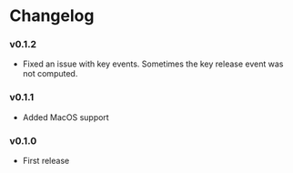 # Changelog
### v0.1.2
- Fixed an issue with key events. Sometimes the key release event was not computed.

### v0.1.1
- Added MacOS support

### v0.1.0
- First release
